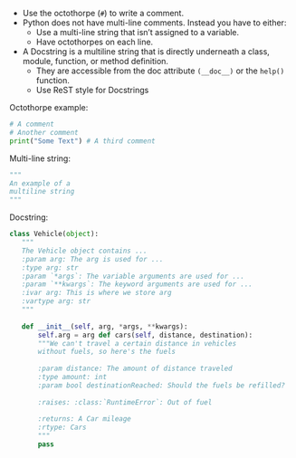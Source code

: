 * Use the octothorpe (`#`) to write a comment.
* Python does not have multi-line comments. Instead you have to either:
	* Use a multi-line string that isn’t assigned to a variable.
	* Have octothorpes on each line.
* A Docstring is a multiline string that is directly underneath a class, module, function, or method definition.
	* They are accessible from the doc attribute `(__doc__)` or the `help()` function.
	* Use ReST style for Docstrings

Octothorpe example:
```python
# A comment
# Another comment
print("Some Text") # A third comment
```

Multi-line string:
```python
"""
An example of a
multiline string
"""
```

Docstring:
```python
class Vehicle(object):
   """
   The Vehicle object contains ...
   :param arg: The arg is used for ...
   :type arg: str
   :param `*args`: The variable arguments are used for ...
   :param `**kwargs`: The keyword arguments are used for ...
   :ivar arg: This is where we store arg
   :vartype arg: str
   """
   
   def __init__(self, arg, *args, **kwargs):
       self.arg = arg def cars(self, distance, destination):
       """We can't travel a certain distance in vehicles
       without fuels, so here's the fuels
       
       :param distance: The amount of distance traveled
       :type amount: int
       :param bool destinationReached: Should the fuels be refilled?
       
       :raises: :class:`RuntimeError`: Out of fuel
       
       :returns: A Car mileage
       :rtype: Cars
       """
       pass
```
